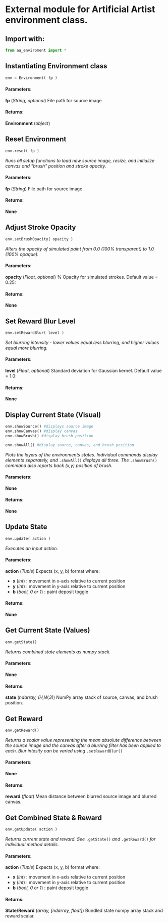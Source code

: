 # External module for Artificial Artist environment class.

## Import with:
```python
from aa_enviroment import *
```


## Instantiating Environment class
```python
env = Environment( fp )
```
#### Parameters:
**fp** (_String, optional_) File path for source image
#### Returns:
**Environment** (_object_)

## Reset Environment
```python
env.reset( fp )
```
_Runs all setup functions to load new source image, resize, and initialize canvas and "brush" position and stroke opacity._
#### Parameters:
**fp** (_String_) File path for source image
#### Returns:
**None**


## Adjust Stroke Opacity
```python
env.setBrushOpacity( opacity )
```
_Alters the opacity of simulated paint from 0.0 (100% transparent) to 1.0 (100% opaque)._
#### Parameters:
**opacity** (_Float, optional_) % Opacity for simulated strokes. Default value = 0.25:
#### Returns:
**None**

## Set Reward Blur Level
```python
env.setRewardBlur( level )
```
_Set blurring intensity - lower values equal less blurring, and higher values equal more blurring._
#### Parameters:
**level** (_Float, optional_) Standard deviation for Gaussian kernel. Default value = 1.0:
#### Returns:
**None**



## Display Current State (Visual)
```python
env.showSource() #displays source image
env.showCanvas() #display canvas
env.showBrush() #display brush position

env.showAll() #display source, canvas, and brush position
```
_Plots the layers of the environments states. Individual commands display elements separately, and_ `.showAll()` _displays all three. The_ `.showBrush()` _command also reports back (x,y) position of brush._
#### Parameters:
**None**
#### Returns:
**None**

## Update State
```python
env.update( action )
```
_Executes an input action._
#### Parameters:
**action** (_Tuple_) Expects (x, y, b) format where:
+ **x** (_int_) : movement in x-axis relative to current position
+ **y** (_int_) : movement in y-axis relative to current position
+ **b** (_bool, 0 or 1_) : paint deposit toggle

#### Returns:
**None**

## Get Current State (Values)
```python
env.getState()
```
_Returns combined state elements as numpy stack._
#### Parameters:
**None**
#### Returns:
**state** (_ndarray, (H,W,3)_) NumPy array stack of source, canvas, and brush position.

## Get Reward
```python
env.getReward()
```
_Returns a scalar value representing the mean absolute difference between the source image and the canvas after a blurring filter has been applied to each. Blur intesity can be varied using_ `.setRewardBlur()`
#### Parameters:
**None**
#### Returns:
**reward** (_float_) Mean distance between blurred source image and blurred canvas.

## Get Combined State & Reward
```python
env.getUpdate( action )
```
_Returns current state and reward. See_ `.getState()` _and_ `.getReward()` _for individual method details._
#### Parameters:
**action** (_Tuple_) Expects (x, y, b) format where:
+ **x** (_int_) : movement in x-axis relative to current position
+ **y** (_int_) : movement in y-axis relative to current position
+ **b** (_bool, 0 or 1_) : paint deposit toggle

#### Returns:
**State/Reward** (_array, [ndarray, float]_) Bundled state numpy array stack and reward scalar.
